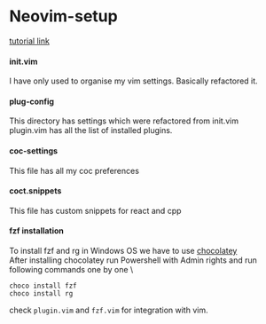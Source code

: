 # Neovim-setup

[tutorial link](https://www.youtube.com/watch?v=h6EceMac8eE)

#### init.vim 
I have only used to organise my vim settings. Basically refactored it.

#### plug-config
This directory has settings which were refactored from init.vim \
plugin.vim has all the list of installed plugins.

#### coc-settings 
This file has all my coc preferences

#### coct.snippets
This file has custom snippets for react and cpp

#### fzf installation
To install fzf and rg in Windows OS we have to use [chocolatey](https://chocolatey.org/install) \
After installing chocolatey run Powershell with Admin rights and run following commands one by one \
```
choco install fzf
choco install rg
```
check `plugin.vim` and `fzf.vim` for integration with vim.

